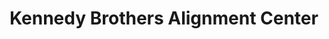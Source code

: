 ---
title: "Kennedy Brothers Alignment Center"
url: /clarksville/kennedy-brothers-alignment-center/
shop: Autowerkstatt
---